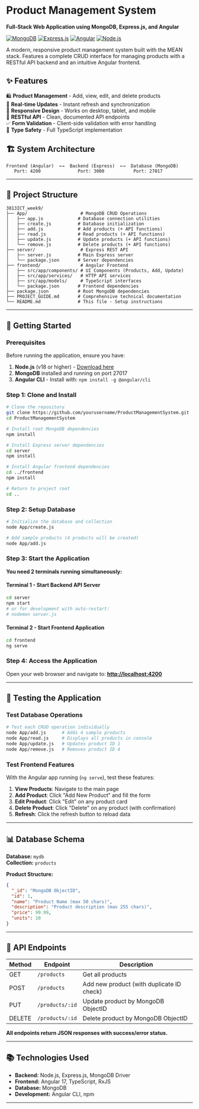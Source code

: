 # Product Management System

**Full-Stack Web Application using MongoDB, Express.js, and Angular**

[![MongoDB](https://img.shields.io/badge/MongoDB-4.4+-green.svg)](https://mongodb.com)
[![Express.js](https://img.shields.io/badge/Express.js-4.18+-blue.svg)](https://expressjs.com)
[![Angular](https://img.shields.io/badge/Angular-17+-red.svg)](https://angular.io)
[![Node.js](https://img.shields.io/badge/Node.js-18+-green.svg)](https://nodejs.org)

A modern, responsive product management system built with the MEAN stack. Features a complete CRUD interface for managing products with a RESTful API backend and an intuitive Angular frontend.

## ✨ Features

🛍️ **Product Management** - Add, view, edit, and delete products  
🔄 **Real-time Updates** - Instant refresh and synchronization  
📱 **Responsive Design** - Works on desktop, tablet, and mobile  
🚀 **RESTful API** - Clean, documented API endpoints  
✅ **Form Validation** - Client-side validation with error handling  
🎯 **Type Safety** - Full TypeScript implementation

## 🏗️ System Architecture

```
Frontend (Angular)  ←→  Backend (Express)  ←→  Database (MongoDB)
   Port: 4200              Port: 3000           Port: 27017
```

---

## 📁 Project Structure

```
3813ICT_week9/
├── App/                    # MongoDB CRUD Operations
│   ├── app.js             # Database connection utilities
│   ├── create.js          # Database initialization
│   ├── add.js             # Add products (+ API functions)
│   ├── read.js            # Read products (+ API functions)
│   ├── update.js          # Update products (+ API functions)
│   └── remove.js          # Delete products (+ API functions)
├── server/                 # Express REST API
│   ├── server.js          # Main Express server
│   └── package.json       # Server dependencies
├── frontend/               # Angular Frontend
│   ├── src/app/components/ # UI Components (Products, Add, Update)
│   ├── src/app/services/   # HTTP API services
│   ├── src/app/models/     # TypeScript interfaces
│   └── package.json       # Frontend dependencies
├── package.json           # Root MongoDB dependencies
├── PROJECT_GUIDE.md       # Comprehensive technical documentation
└── README.md              # This file - Setup instructions
```

---

## 🚀 Getting Started

### Prerequisites

Before running the application, ensure you have:

1. **Node.js** (v18 or higher) - [Download here](https://nodejs.org/)
2. **MongoDB** installed and running on port 27017
3. **Angular CLI** - Install with: `npm install -g @angular/cli`

### Step 1: Clone and Install

```bash
# Clone the repository
git clone https://github.com/yourusername/ProductManagementSystem.git
cd ProductManagementSystem

# Install root MongoDB dependencies
npm install

# Install Express server dependencies
cd server
npm install

# Install Angular frontend dependencies
cd ../frontend
npm install

# Return to project root
cd ..
```

### Step 2: Setup Database

```bash
# Initialize the database and collection
node App/create.js

# Add sample products (4 products will be created)
node App/add.js
```

### Step 3: Start the Application

**You need 2 terminals running simultaneously:**

#### Terminal 1 - Start Backend API Server

```bash
cd server
npm start
# or for development with auto-restart:
# nodemon server.js
```

#### Terminal 2 - Start Frontend Application

```bash
cd frontend
ng serve
```

### Step 4: Access the Application

Open your web browser and navigate to:
**<http://localhost:4200>**

---

## 🧪 Testing the Application

### Test Database Operations

```bash
# Test each CRUD operation individually
node App/add.js      # Adds 4 sample products
node App/read.js     # Displays all products in console
node App/update.js   # Updates product ID 1
node App/remove.js   # Removes product ID 4
```

### Test Frontend Features

With the Angular app running (`ng serve`), test these features:

1. **View Products**: Navigate to the main page
2. **Add Product**: Click "Add New Product" and fill the form
3. **Edit Product**: Click "Edit" on any product card
4. **Delete Product**: Click "Delete" on any product (with confirmation)
5. **Refresh**: Click the refresh button to reload data

---

## 📊 Database Schema

**Database:** `mydb`  
**Collection:** `products`

**Product Structure:**

```json
{
  "_id": "MongoDB ObjectID",
  "id": 1,
  "name": "Product Name (max 50 chars)",
  "description": "Product description (max 255 chars)",
  "price": 99.99,
  "units": 10
}
```

---

## 🔧 API Endpoints

| Method | Endpoint | Description |
|--------|----------|-------------|
| GET | `/products` | Get all products |
| POST | `/products` | Add new product (with duplicate ID check) |
| PUT | `/products/:id` | Update product by MongoDB ObjectID |
| DELETE | `/products/:id` | Delete product by MongoDB ObjectID |

**All endpoints return JSON responses with success/error status.**

---

## 📚 Technologies Used

- **Backend:** Node.js, Express.js, MongoDB Driver
- **Frontend:** Angular 17, TypeScript, RxJS
- **Database:** MongoDB
- **Development:** Angular CLI, npm

---
